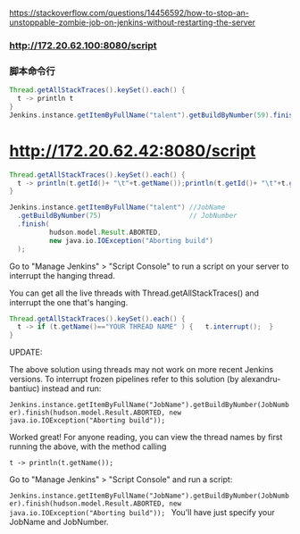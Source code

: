 

https://stackoverflow.com/questions/14456592/how-to-stop-an-unstoppable-zombie-job-on-jenkins-without-restarting-the-server

### http://172.20.62.100:8080/script
### 脚本命令行
```groovy
Thread.getAllStackTraces().keySet().each() {
  t -> println t
}
Jenkins.instance.getItemByFullName("talent").getBuildByNumber(59).finish(hudson.model.Result.ABORTED, new java.io.IOException("Aborting build"));
```

# http://172.20.62.42:8080/script

```groovy
Thread.getAllStackTraces().keySet().each() {
  t -> println(t.getId()+ "\t"+t.getName());println(t.getId()+ "\t"+t.getName())
}

Jenkins.instance.getItemByFullName("talent") //JobName
  .getBuildByNumber(75)                      // JobNumber
  .finish(
          hudson.model.Result.ABORTED,
          new java.io.IOException("Aborting build")
  );
```

Go to "Manage Jenkins" > "Script Console" to run a script on your server to interrupt the hanging thread.

You can get all the live threads with Thread.getAllStackTraces() and interrupt the one that's hanging.
```groovy
Thread.getAllStackTraces().keySet().each() {
  t -> if (t.getName()=="YOUR THREAD NAME" ) {   t.interrupt();  }
}
```
UPDATE:

The above solution using threads may not work on more recent Jenkins versions. To interrupt frozen pipelines refer to this solution (by alexandru-bantiuc) instead and run:

`Jenkins.instance.getItemByFullName("JobName").getBuildByNumber(JobNumber).finish(hudson.model.Result.ABORTED, new java.io.IOException("Aborting build"));`

Worked great! For anyone reading, you can view the thread names by first running the above, with the method calling 

`t -> println(t.getName());`

Go to "Manage Jenkins" > "Script Console" and run a script:

`Jenkins.instance.getItemByFullName("JobName").getBuildByNumber(JobNumber).finish(hudson.model.Result.ABORTED, new java.io.IOException("Aborting build")); `
You'll have just specify your JobName and JobNumber.
